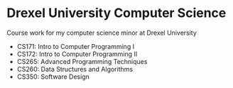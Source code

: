 # Drexel University Computer Science
Course work for my computer science minor at Drexel University

- CS171: Intro to Computer Programming I
- CS172: Intro to Computer Programming II
- CS265: Advanced Programming Techniques
- CS260: Data Structures and Algorithms
- CS350: Software Design
